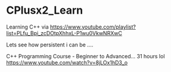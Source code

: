 # CPlusx2_Learn
 Learning C++ via https://www.youtube.com/playlist?list=PLfu_Bpi_zcDOtpXhhxL-P1wu0VkwNRXwC

Lets see how persistent i can be ....

C++ Programming Course - Beginner to Advanced... 31 hours lol
https://www.youtube.com/watch?v=8jLOx1hD3_o 
